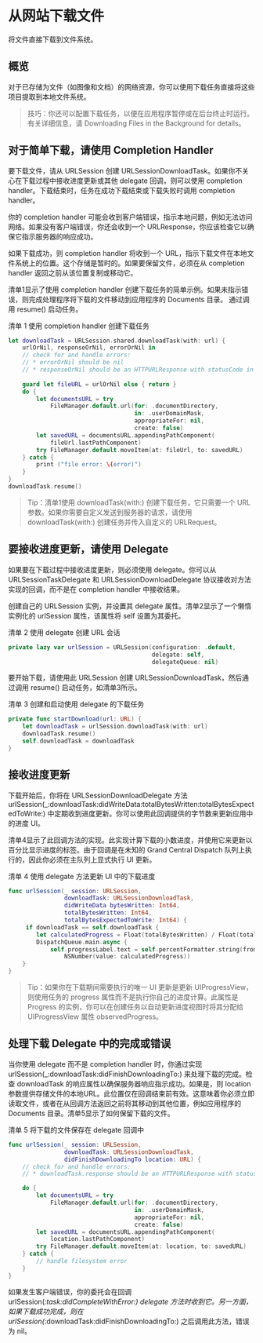 # 从网站下载文件

将文件直接下载到文件系统。

## 概览

对于已存储为文件（如图像和文档）的网络资源，你可以使用下载任务直接将这些项目提取到本地文件系统。

> 技巧：你还可以配置下载任务，以便在应用程序暂停或在后台终止时运行。有关详细信息，请 Downloading Files in the Background for details。

## 对于简单下载，请使用 Completion Handler

要下载文件，请从 URLSession 创建 URLSessionDownloadTask。如果你不关心在下载过程中接收进度更新或其他 delegate 回调，则可以使用 completion handler。下载结束时，任务在成功下载结束或下载失败时调用 completion handler。

你的 completion handler 可能会收到客户端错误，指示本地问题，例如无法访问网络。如果没有客户端错误，你还会收到一个 URLResponse，你应该检查它以确保它指示服务器的响应成功。

如果下载成功，则 completion handler 将收到一个 URL，指示下载文件在本地文件系统上的位置。这个存储是暂时的。如果要保留文件，必须在从 completion handler 返回之前从该位置复制或移动它。

清单1显示了使用 completion handler 创建下载任务的简单示例。如果未指示错误，则完成处理程序将下载的文件移动到应用程序的 Documents 目录。 通过调用 resume() 启动任务。

清单 1 使用 completion handler 创建下载任务

```swift
let downloadTask = URLSession.shared.downloadTask(with: url) {
    urlOrNil, responseOrNil, errorOrNil in
    // check for and handle errors:
    // * errorOrNil should be nil
    // * responseOrNil should be an HTTPURLResponse with statusCode in 200..<299
    
    guard let fileURL = urlOrNil else { return }
    do {
        let documentsURL = try
            FileManager.default.url(for: .documentDirectory,
                                    in: .userDomainMask,
                                    appropriateFor: nil,
                                    create: false)
        let savedURL = documentsURL.appendingPathComponent(
            fileUrl.lastPathComponent)
        try FileManager.default.moveItem(at: fileUrl, to: savedURL)
    } catch {
        print ("file error: \(error)")
    }
}
downloadTask.resume()
```

> Tip：清单1使用 downloadTask(with:) 创建下载任务，它只需要一个 URL 参数。如果你需要自定义发送到服务器的请求，请使用 downloadTask(with:) 创建任务并传入自定义的 URLRequest。

## 要接收进度更新，请使用 Delegate

如果要在下载过程中接收进度更新，则必须使用 delegate。你可以从 URLSessionTaskDelegate 和 URLSessionDownloadDelegate 协议接收对方法实现的回调，而不是在 completion handler 中接收结果。

创建自己的 URLSession 实例，并设置其 delegate 属性。清单2显示了一个懒惰实例化的 urlSession 属性，该属性将 self 设置为其委托。

清单 2 使用 delegate 创建 URL 会话

```swift
private lazy var urlSession = URLSession(configuration: .default,
                                         delegate: self,
                                         delegateQueue: nil)
```

要开始下载，请使用此 URLSession 创建 URLSessionDownloadTask，然后通过调用 resume() 启动任务，如清单3所示。

清单 3 创建和启动使用 delegate 的下载任务

```swift
private func startDownload(url: URL) {
    let downloadTask = urlSession.downloadTask(with: url)
    downloadTask.resume()
    self.downloadTask = downloadTask
}
```

## 接收进度更新

下载开始后，你将在 URLSessionDownloadDelegate 方法 urlSession(_:downloadTask:didWriteData:totalBytesWritten:totalBytesExpectedToWrite:) 中定期收到进度更新。你可以使用此回调提供的字节数来更新应用中的进度 UI。

清单4显示了此回调方法的实现。此实现计算下载的小数进度，并使用它来更新以百分比显示进度的标签。由于回调是在未知的 Grand Central Dispatch 队列上执行的，因此你必须在主队列上显式执行 UI 更新。

清单 4 使用 delegate 方法更新 UI 中的下载进度

```swift
func urlSession(_ session: URLSession,
                downloadTask: URLSessionDownloadTask,
                didWriteData bytesWritten: Int64,
                totalBytesWritten: Int64,
                totalBytesExpectedToWrite: Int64) {
     if downloadTask == self.downloadTask {
        let calculatedProgress = Float(totalBytesWritten) / Float(totalBytesExpectedToWrite)
        DispatchQueue.main.async {
            self.progressLabel.text = self.percentFormatter.string(from:
                NSNumber(value: calculatedProgress))
    }
}
```

> Tip：如果你在下载期间需要执行的唯一 UI 更新是更新 UIProgressView，则使用任务的 progress 属性而不是执行你自己的进度计算。此属性是 Progress 的实例，你可以在创建任务以自动更新进度视图时将其分配给 UIProgressView 属性 observedProgress。

## 处理下载 Delegate 中的完成或错误

当你使用 delegate 而不是 completion handler 时，你通过实现 urlSession(_:downloadTask:didFinishDownloadingTo:) 来处理下载的完成。检查 downloadTask 的响应属性以确保服务器响应指示成功。如果是，则 location 参数提供存储文件的本地URL。此位置仅在回调结束前有效。这意味着你必须立即读取文件，或者在从回调方法返回之前将其移动到其他位置，例如应用程序的 Documents 目录。清单5显示了如何保留下载的文件。

清单 5 将下载的文件保存在 delegate 回调中

```swift
func urlSession(_ session: URLSession,
                downloadTask: URLSessionDownloadTask,
                didFinishDownloadingTo location: URL) {
    // check for and handle errors:
    // * downloadTask.response should be an HTTPURLResponse with statusCode in 200..<299

    do {
        let documentsURL = try
            FileManager.default.url(for: .documentDirectory,
                                    in: .userDomainMask,
                                    appropriateFor: nil,
                                    create: false)
        let savedURL = documentsURL.appendingPathComponent(
            location.lastPathComponent)
        try FileManager.default.moveItem(at: location, to: savedURL)
    } catch {
        // handle filesystem error
    }
}
```

如果发生客户端错误，你的委托会在回调 urlSession(_:task:didCompleteWithError:) delegate 方法时收到它。另一方面，如果下载成功完成，则在 urlSession(_:downloadTask:didFinishDownloadingTo:) 之后调用此方法，错误为 nil。